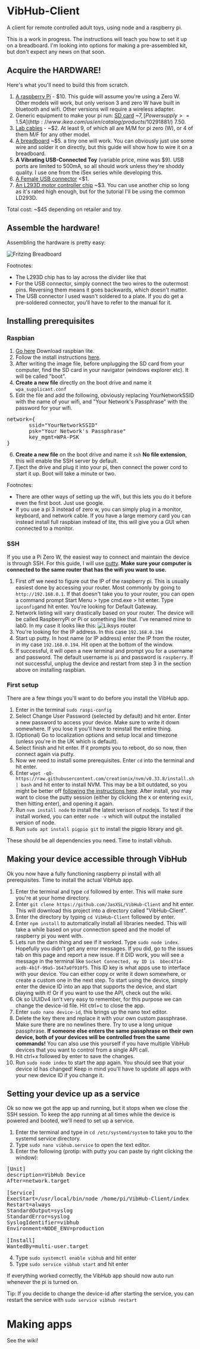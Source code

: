 # VibHub-Client
A client for remote controlled adult toys, using node and a raspberry pi.

This is a work in progress. The instructions will teach you how to set it up on a breadboard. I'm looking into options for making a pre-assembled kit, but don't expect any news on that soon.

## Acquire the HARDWARE!

Here's what you'll need to build this from scratch.

1. [A raspberry Pi](https://www.adafruit.com/product/3400) - $10. This guide will assume you're using a Zero W. Other models will work, but only verison 3 and zero W have built in bluetooth and wifi. Other versions will require a wireless adapter.
2. Generic equipment to make your pi run: [SD card](https://www.amazon.com/SanDisk%C2%AE-microSDHCTM-8GB-Memory-Card/dp/B0012Y2LLE) ~$7, [Power supply >= 1.5A](http://www.ikea.com/us/en/catalog/products/10291881/) ~$7.50.
3. [Lab cables](https://www.adafruit.com/product/1957) - ~$2. At least 9, of which all are M/M for pi zero (W), or 4 of them M/F for any other model.
4. [A breadboard](https://www.adafruit.com/product/64) ~$5. a tiny one will work. You can obviously just use some wire and solder it on directly, but this guide will show how to wire it on a breadboard.
5. **A Vibrating USB-Connected Toy** (variable price, mine was $9). USB ports are limited to 500mA, so all should work unless they're shoddy quality. I use one from the iSex series while developing this.
6. [A Female USB connector](https://www.aliexpress.com/item/10pcs-G55Y-USB-2-0-4Pin-A-Type-Female-Socket-Connector-Curly-Mouth-Bent-Foot-for/32819531738.html) <$1.
7. [An L293D motor controller chip](https://www.adafruit.com/product/807) ~$3. You can use another chip so long as it's rated high enough, but for the tutorial I'll be using the common LD293D.

Total cost: ~$45 depending on retailer and toy.

## Assemble the hardware!
Assembling the hardware is pretty easy:

![Fritzing Breadboard](https://i.imgur.com/KqITt8E.png)

Footnotes:
* The L293D chip has to lay across the divider like that
* For the USB connector, simply connect the two wires to the outermost pins. Reversing them means it goes backwards, which doesn't matter.
* The USB connector I used wasn't soldered to a plate. If you do get a pre-soldered connector, you'll have to refer to the manual for it.

## Installing prerequisites

### Raspbian
1. [Go here](https://www.raspberrypi.org/downloads/raspbian/) Download raspbian lite.
2. Follow the install instructions [here](https://www.raspberrypi.org/documentation/installation/installing-images/README.md).
3. After writing the image file, before unplugging the SD card from your computer, find the SD card in your navigator (windows explorer etc). It will be called "boot".
4. **Create a new file** directly on the boot drive and name it `wpa_supplicant.conf`
5. Edit the file and add the following, obviously replacing YourNetworkSSID with the name of your wifi, and "Your Network's Passphrase" with the password for your wifi.
<pre>
network={
       ssid="YourNetworkSSID"
       psk="Your Network's Passphrase"
       key_mgmt=WPA-PSK
}
</pre>
6. **Create a new file** on the boot drive and name it `ssh` **No file extension**, this will enable the SSH server by default.
7. Eject the drive and plug it into your pi, then connect the power cord to start it up. Boot will take a minute or two.

Footnotes:
* There are other ways of setting up the wifi, but this lets you do it before even the first boot. Just use google.
* If you use a pi 3 instead of zero w, you can simply plug in a monitor, keyboard, and network cable. If you have a large memory card you can instead install full raspbian instead of lite, this will give you a GUI when connected to a monitor.

### SSH
If you use a Pi Zero W, the easiest way to connect and maintain the device is through SSH. For this guide, I will use [putty](http://www.putty.org/). **Make sure your computer is connected to the same router that has the wifi you want to use.**

1. First off we need to figure out the IP of the raspberry pi. This is usually easiest done by accessing your router. Most commonly by going to `http://192.168.0.1`. If that doesn't take you to your router, you can open a command prompt Start Menu > type cmd.exe > hit enter. Type `ipconfig`and hit enter. You're looking for Default Gateway.
2. Network listing will vary drastically based on your router. The device will be called RaspberryPi or Pi or something like that. I've renamed mine to lab0. In my case it looks like this:
![Liksys router](https://i.imgur.com/SaypwpI.png)
3. You're looking for the IP address. In this case `192.168.0.194`
4. Start up putty. In host name (or IP address) enter the IP from the router, in my case `192.168.0.194`. Hit open at the bottom of the window.
5. If successful, it will open a new terminal and prompt you for a username and password. The default username is `pi` and password is `raspberry`. If not successful, unplug the device and restart from step 3 in the section above on installing raspbian.

### First setup
There are a few things you'll want to do before you install the VibHub app.

1. Enter in the terminal `sudo raspi-config`
2. Select Change User Password (selected by default) and hit enter. Enter a new password to access your device. Make sure to write it down somewhere. If you lose it you'll have to reinstall the entire thing.
3. (Optional) Go to localization options and setup local and timezone (unless you're in the UK which is default).
4. Select finish and hit enter. If it prompts you to reboot, do so now, then connect again via putty.
5. Now we need to install some prerequisites. Enter `cd` into the terminal and hit enter.
6. Enter `wget -qO- https://raw.githubusercontent.com/creationix/nvm/v0.33.8/install.sh | bash` and hit enter to install NVM. This may be a bit outdated, so you might be better off [following the instructions here](https://github.com/creationix/nvm). After install, you may want to close the putty session (either by clicking the x or entering `exit`, then hitting enter), and opening it again.
7. Run `nvm install node` to install the latest verison of nodejs. To test if the install worked, you can enter `node -v` which will output the installed version of node.
8. Run `sudo apt install pigpio git` to install the pigpio library and git.

These should be all dependencies you need. Time to install vibhub.


## Making your device accessible through VibHub
Ok you now have a fully functioning raspberry pi install with all prerequisites. Time to install the actual VibHub app.

1. Enter the terminal and type `cd` followed by enter. This will make sure you're at your home directory.
2. Enter `git clone https://github.com/JasXSL/VibHub-Client` and hit enter. This will download this project into a directory called "VibHub-Client".
3. Enter the directory by typing `cd VibHub-Client` followed by enter.
4. Enter `npm install` to automatically install all libraries needed. This will take a while based on your connection speed and the model of raspberry pi you went with.
5. Lets run the darn thing and see if it worked. Type `sudo node index`. Hopefully you didn't get any error messages. If you did, go to the issues tab on this page and report a new issue. If it DID work, you will see a message in the terminal like `Socket Connected, my ID is  bbec4714-acdb-4b1f-99a5-1647a0f910f5`. This ID key is what apps use to interface with your device. You can either copy or write it down somewhere, or create a custom one in the next step. To start using the device, simply enter the device ID into an app that supports the device, and start playing with it! Or if you want to use the API, check out the wiki.
6. Ok so UUIDv4 isn't very easy to remember, for this purpose we can change the device-id file. Hit ctrl+c to close the app.
7. Enter `sudo nano device-id`, this brings up the nano text editor.
8. Delete the key there and replace it with your own custom passphrase. Make sure there are no newlines there. Try to use a long unique passphrase. **If someone else enters the same passphrase on their own device, both of your devices will be controlled from the same commands!** You can also use this yourself if you have multiple VibHub devices that you want to control from a single API call.
9. Hit ctrl+x followed by enter to save the changes.
10. Run `sudo node index` to start the app again. You should see that your device id has changed! Keep in mind you'll have to update all apps with your new device ID if you change it.

## Setting your device up as a service
Ok so now we got the app up and running, but it stops when we close the SSH session. To keep the app running at all times while the device is powered and booted, we'll need to set up a service.

1. Enter the terminal and type in `cd /etc/systemd/system` to take you to the systemd service directory.
2. Type `sudo nano vibhub.service` to open the text editor.
3. Enter the following (protip: with putty you can paste by right clicking the window):
<pre>
[Unit]
description=VibHub Device
After=network.target

[Service]
ExecStart=/usr/local/bin/node /home/pi/VibHub-Client/index
Restart=always
StandardOutput=syslog
StandardError=syslog
SyslogIdentifier=vibhub
Environment=NODE_ENV=production

[Install]
WantedBy=multi-user.target
</pre>
4. Type `sudo systemctl enable vibhub` and hit enter
5. Type `sudo service vibhub start` and hit enter

If everything worked correctly, the VibHub app should now auto run whenever the pi is turned on.

Tip: If you decide to change the device-id after starting the service, you can restart the service with `sudo service vibhub restart`

# Making apps
See the wiki!


